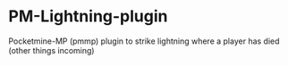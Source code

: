 # PM-Lightning-plugin
Pocketmine-MP (pmmp) plugin to strike lightning where a player has died (other things incoming) 
